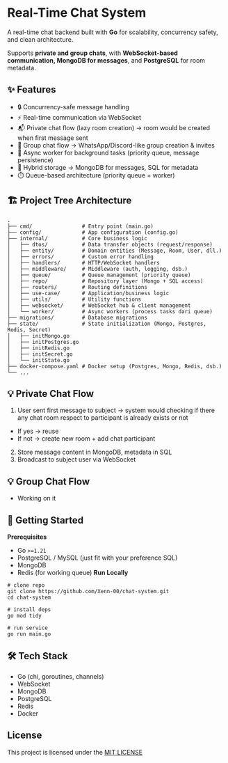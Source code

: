 # Real-Time Chat System

<p>
  A real-time chat backend built with <b>Go</b> for scalability, concurrency safety, and clean architecture.
</p>
<p>
  Supports <b>private and group chats</b>, with <b>WebSocket-based communication, MongoDB for messages</b>, and <b>PostgreSQL</b> for room metadata.
</p>

## ✨ Features

- 🔒 Concurrency-safe message handling
- ⚡ Real-time communication via WebSocket
- 📬 Private chat flow (lazy room creation) → room would be created when first message sent
- 👥 Group chat flow → WhatsApp/Discord-like group creation & invites
- 📨 Async worker for background tasks (priority queue, message persistence)
- 💾 Hybrid storage → MongoDB for messages, SQL for metadata
- ⏱️ Queue-based architecture (priority queue + worker)

## 🏗️ Project Tree Architecture

```
.
├── cmd/                # Entry point (main.go)
├── config/             # App configuration (config.go)
├── internal/           # Core business logic
│   ├── dtos/           # Data transfer objects (request/response)
│   ├── entity/         # Domain entities (Message, Room, User, dll.)
│   ├── errors/         # Custom error handling
│   ├── handlers/       # HTTP/WebSocket handlers
│   ├── middleware/     # Middleware (auth, logging, dsb.)
│   ├── queue/          # Queue management (priority queue)
│   ├── repo/           # Repository layer (Mongo + SQL access)
│   ├── routers/        # Routing definitions
│   ├── use-case/       # Application/business logic
│   ├── utils/          # Utility functions
│   ├── websocket/      # WebSocket hub & client management
│   └── worker/         # Async workers (process tasks dari queue)
├── migrations/         # Database migrations
├── state/              # State initialization (Mongo, Postgres, Redis, Secret)
│   ├── initMongo.go
│   ├── initPostgres.go
│   ├── initRedis.go
│   ├── initSecret.go
│   └── initState.go
├── docker-compose.yaml # Docker setup (Postgres, Mongo, Redis, dsb.)
└── ...
```

## 💡 Private Chat Flow

1. User sent first message to subject -> system would checking if there any chat room respect to participant is already exists or not

- If yes -> reuse
- If not -> create new room + add chat participant

2. Store message content in MongoDB, metadata in SQL
3. Broadcast to subject user via WebSocket

## 💡 Group Chat Flow

- Working on it

## 🚀 Getting Started

<b>Prerequisites</b>

- Go `>=1.21`
- PostgreSQL / MySQL (just fit with your preference SQL)
- MongoDB
- Redis (for working queue)
  <b>Run Locally</b>

```
# clone repo
git clone https://github.com/Xenn-00/chat-system.git
cd chat-system

# install deps
go mod tidy

# run service
go run main.go
```

## 🛠️ Tech Stack

- Go (chi, goroutines, channels)
- WebSocket
- MongoDB
- PostgreSQL
- Redis
- Docker

## License

This project is licensed under the [MIT LICENSE](LICENSE)
